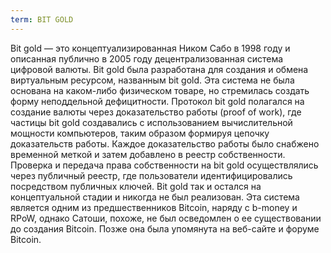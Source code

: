 ```yaml
---
term: BIT GOLD
---
```


Bit gold — это концептуализированная Ником Сабо в 1998 году и описанная публично в 2005 году децентрализованная система цифровой валюты. Bit gold была разработана для создания и обмена виртуальным ресурсом, названным bit gold. Эта система не была основана на каком-либо физическом товаре, но стремилась создать форму неподдельной дефицитности. Протокол bit gold полагался на создание валюты через доказательство работы (proof of work), где частицы bit gold создавались с использованием вычислительной мощности компьютеров, таким образом формируя цепочку доказательств работы. Каждое доказательство работы было снабжено временной меткой и затем добавлено в реестр собственности. Проверка и передача права собственности на bit gold осуществлялись через публичный реестр, где пользователи идентифицировались посредством публичных ключей. Bit gold так и остался на концептуальной стадии и никогда не был реализован. Эта система является одним из предшественников Bitcoin, наряду с b-money и RPoW, однако Сатоши, похоже, не был осведомлен о ее существовании до создания Bitcoin. Позже она была упомянута на веб-сайте и форуме Bitcoin.